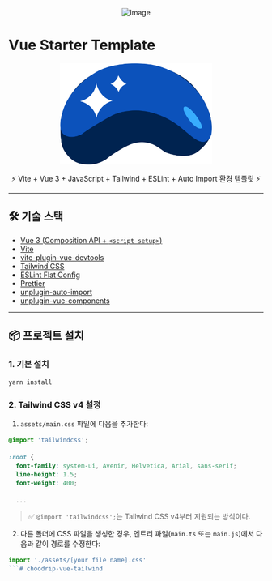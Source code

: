<p align="center">
<img width="675" alt="Image" style="pointer-event: none;" src="https://github.com/user-attachments/assets/884a01c9-ded7-431a-a326-5e0437039041" />
</p>

# Vue Starter Template

<p align="center">
  <img alt="Vue Logo" width="300" src="./public/choosla.svg" />
</p>

<p align="center"">
  ⚡️ Vite + Vue 3 + JavaScript + Tailwind + ESLint + Auto Import 환경 템플릿 ⚡️
</p>

---

## 🛠️ 기술 스택

- [Vue 3 (Composition API + `<script setup>`)](https://vuejs.org/)
- [Vite](https://vitejs.dev/)
- [vite-plugin-vue-devtools](https://github.com/webfansplz/vite-plugin-vue-devtools)
- [Tailwind CSS](https://tailwindcss.com/)
- [ESLint Flat Config](https://eslint.org/)
- [Prettier](https://prettier.io/)
- [unplugin-auto-import](https://github.com/antfu/unplugin-auto-import)
- [unplugin-vue-components](https://github.com/antfu/unplugin-vue-components)


---

## 📦 프로젝트 설치
### 1. 기본 설치
```bash
yarn install
```

### 2. Tailwind CSS v4 설정

1. `assets/main.css` 파일에 다음을 추가한다:

```css
@import 'tailwindcss';

:root {
  font-family: system-ui, Avenir, Helvetica, Arial, sans-serif;
  line-height: 1.5;
  font-weight: 400;

  ...

```

> ✅ `@import 'tailwindcss';`는 Tailwind CSS v4부터 지원되는 방식이다.

2. 다른 폴더에 CSS 파일을 생성한 경우, 엔트리 파일(`main.ts` 또는 `main.js`)에서 다음과 같이 경로를 수정한다:

```js
import './assets/[your file name].css'
```# choodrip-vue-tailwind
